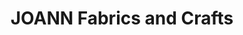 ---
title: "JOANN Fabrics and Crafts"
url: /westland-plaza/joann-fabrics-and-crafts/
shop: craft
---
